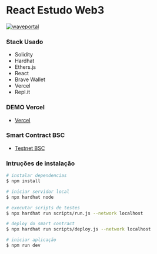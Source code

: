 # React Estudo Web3

[![waveportal](https://iili.io/HCvmpJj.png)](https://iili.io/HCvmpJj.png)


### Stack Usado
- Solidity
- Hardhat
- Ethers.js
- React
- Brave Wallet
- Vercel
- Repl.it

### DEMO Vercel 
- [Vercel](https://react-estudo-web3.vercel.app/)

### Smart Contract BSC
- [Testnet BSC](https://testnet.bscscan.com/address/0x040576E4be8E0387a9e8ABF716F83d8c64ACb9c1)


### Intruções de instalação

``` bash
# instalar dependencias
$ npm install

# iniciar servidor local
$ npx hardhat node

# executar scripts de testes
$ npx hardhat run scripts/run.js --network localhost

# deploy do smart contract
$ npx hardhat run scripts/deploy.js --network localhost

# iniciar aplicação
$ npm run dev
```